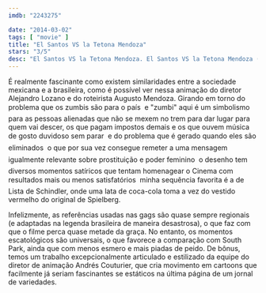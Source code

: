 ```yaml
---
imdb: "2243275"

date: "2014-03-02"
tags: [ "movie" ]
title: "El Santos VS la Tetona Mendoza"
stars: "3/5"
desc: "El Santos VS la Tetona Mendoza. El Santos VS la Tetona Mendoza (Mexico, 2012). Dirigido por Alejandro Lozano, Andrés Couturier, Álvaro Curiel. Escrito por Jose Ignacio Solorzano, Augusto Mendoza, Trino. Com Daniel Giménez Cacho, Héctor Jiménez, José María Yazpik, Regina Orozco, Joaquín Cosio, Cecilia Suárez, Irene Azuela, Jesús Ochoa, Cheech Marin."
---
```

É realmente fascinante como existem similaridades entre a sociedade mexicana e a brasileira, como é possível ver nessa animação do diretor Alejandro Lozano e do roteirista Augusto Mendoza. Girando em torno do problema que os zumbis são para o país  e "zumbi" aqui é um simbolismo para as pessoas alienadas que não se mexem no trem para dar lugar para quem vai descer, os que pagam impostos demais e os que ouvem música de gosto duvidoso sem parar  e do problema que é gerado quando eles são eliminados  o que por sua vez consegue remeter a uma mensagem igualmente relevante sobre prostituição e poder feminino  o desenho tem diversos momentos satíricos que tentam homenagear o Cinema com resultados mais ou menos satisfatórios  minha sequência favorita é a de Lista de Schindler, onde uma lata de coca-cola toma a vez do vestido vermelho do original de Spielberg.

Infelizmente, as referências usadas nas gags são quase sempre regionais (e adaptadas na legenda brasileira de maneira desastrosa), o que faz com que o filme perca quase metade da graça. No entanto, os momentos escatológicos são universais, o que favorece a comparação com South Park, ainda que com menos esmero e mais piadas de peido. De bônus, temos um trabalho excepcionalmente articulado e estilizado da equipe do diretor de animação Andrés Couturier, que cria movimento em cartoons que facilmente já seriam fascinantes se estáticos na última página de um jornal de variedades.
